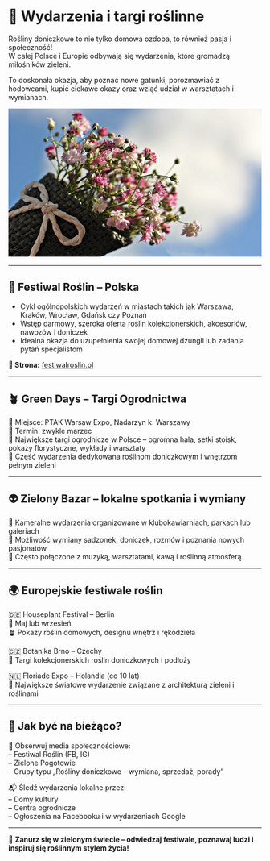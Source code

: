 
# 🌿 Wydarzenia i targi roślinne

Rośliny doniczkowe to nie tylko domowa ozdoba, to również pasja i społeczność!  
W całej Polsce i Europie odbywają się wydarzenia, które gromadzą miłośników zieleni.

To doskonała okazja, aby poznać nowe gatunki, porozmawiać z hodowcami, kupić ciekawe okazy oraz wziąć udział w warsztatach i wymianach.


![Targi roślin](img/targ_roslin.jpg)


---

## 🌱 Festiwal Roślin – Polska

- Cykl ogólnopolskich wydarzeń w miastach takich jak Warszawa, Kraków, Wrocław, Gdańsk czy Poznań  
- Wstęp darmowy, szeroka oferta roślin kolekcjonerskich, akcesoriów, nawozów i doniczek  
- Idealna okazja do uzupełnienia swojej domowej dżungli lub zadania pytań specjalistom

**🔗 Strona:** [festiwalroslin.pl](https://worldflowershow.pl/)

---

## 🪴 Green Days – Targi Ogrodnictwa

📍 Miejsce: PTAK Warsaw Expo, Nadarzyn k. Warszawy  
📅 Termin: zwykle marzec  
🌿 Największe targi ogrodnicze w Polsce – ogromna hala, setki stoisk, pokazy florystyczne, wykłady i warsztaty  
🧠 Część wydarzenia dedykowana roślinom doniczkowym i wnętrzom pełnym zieleni

---

## 👽 Zielony Bazar – lokalne spotkania i wymiany

🌼 Kameralne wydarzenia organizowane w klubokawiarniach, parkach lub galeriach  
🔁 Możliwość wymiany sadzonek, doniczek, rozmów i poznania nowych pasjonatów  
🧃 Często połączone z muzyką, warsztatami, kawą i roślinną atmosferą

---

## 🌍 Europejskie festiwale roślin

🇩🇪 Houseplant Festival – Berlin  
📆 Maj lub wrzesień  
🪴 Pokazy roślin domowych, designu wnętrz i rękodzieła

🇨🇿 Botanika Brno – Czechy  
🌱 Targi kolekcjonerskich roślin doniczkowych i podłoży

🇳🇱 Floriade Expo – Holandia (co 10 lat)  
🌼 Największe światowe wydarzenie związane z architekturą zieleni i roślinami

---

## 📢 Jak być na bieżąco?

🔎 Obserwuj media społecznościowe:  
– Festiwal Roślin (FB, IG)  
– Zielone Pogotowie  
– Grupy typu „Rośliny doniczkowe – wymiana, sprzedaż, porady”

📬 Śledź wydarzenia lokalne przez:  
– Domy kultury  
– Centra ogrodnicze  
– Ogłoszenia na Facebooku i w wydarzeniach Google

---

 💚 **Zanurz się w zielonym świecie – odwiedzaj festiwale, poznawaj ludzi i inspiruj się roślinnym stylem życia!**

